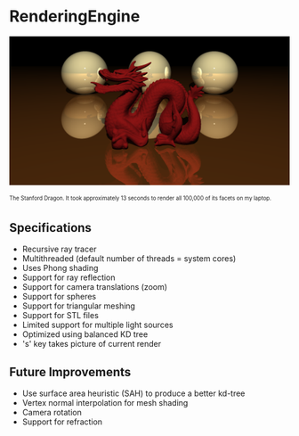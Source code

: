 # RenderingEngine

<a><img src="https://github.com/dmhacker/RenderingEngine/blob/master/renders/92ae70a9-0d2e-4e1c-bf52-f4051ba47937.png" align="center"></a>

<sub><sup>The Stanford Dragon. It took approximately 13 seconds to render all 100,000 of its facets on my laptop.</sup></sub>

## Specifications

* Recursive ray tracer
* Multithreaded (default number of threads = system cores)
* Uses Phong shading
* Support for ray reflection
* Support for camera translations (zoom)
* Support for spheres
* Support for triangular meshing
* Support for STL files
* Limited support for multiple light sources
* Optimized using balanced KD tree
* 's' key takes picture of current render

## Future Improvements

* Use surface area heuristic (SAH) to produce a better kd-tree
* Vertex normal interpolation for mesh shading
* Camera rotation
* Support for refraction


